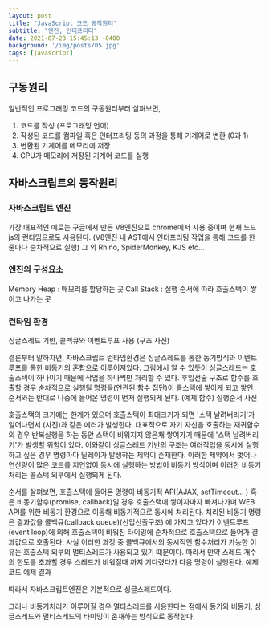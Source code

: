 ```yaml
---
layout: post
title: "JavaScript 코드 동작원리"
subtitle: "엔진, 인터프리터"
date: 2021-07-23 15:45:13 -0400
background: '/img/posts/05.jpg'
tags: [javascript]
---
```

##  구동원리
일반적인 프로그래밍 코드의 구동원리부터 살펴보면, 

1. 코드를 작성 (프로그래밍 언어)
2. 작성된 코드를 컴파일 혹은 인터프리팅 등의 과정을 통해 기계어로 변환 (0과 1)
3. 변환된 기계어를 메모리에 저장
4. CPU가 메모리에 저장된 기계어 코드를 실행

## 자바스크립트의 동작원리 
### 자바스크립트 엔진
가장 대표적인 예로는
구글에서 만든 V8엔진으로 chrome에서 사용 중이며 현재 노드js의 런타임으로도 사용된다.
(V8엔진 내 AST에서 인터프리팅 작업을 통해 코드를 한줄마다 순차적으로 실행)
그 외 Rhino, SpiderMonkey, KJS etc...

### 엔진의 구성요소
Memory Heap : 매모리를 할당하는 곳
Call Stack : 실행 순서에 따라 호출스택이 쌓이고 나가는 곳 

### 런타임 환경
싱글스레드 기반, 콜백큐와 이벤트루프 사용
(구조 사진)

결론부터 말하자면, 자바스크립트 런타임환경은 싱글스레드를 통한 동기방식과 이벤트루프를 통한 비동기의 혼합으로 이루어져있다.
그림에서 알 수 있듯이 싱글스레드는 호출스택이 하나이기 때문에 작업을 하나씩만 처리할 수 있다. 
후입선출 구조로 함수를 호출할 경우 순차적으로 실행될 명령들(연관된 함수 집단)이 콜스택에 쌓이게 되고 쌓인 순서와는 반대로
나중에 들어온 명령이 먼저 실행되게 된다.
(예제 함수) 실행순서 사진

호출스택의 크기에는 한계가 있으며 호출스택이 최대크기가 되면 '스택 날려버리기'가 일어나면서 (사진)과 같은 에러가 발생한다.
대표적으로 자기 자신을 호출하는 재귀함수의 경우 반복실행을 하는 동안 스택이 비워지지 않은채 쌓여가기 때문에 '스택 날려버리기'가 발생할 위험이 있다.
이와같이 싱글스레드 기반의 구조는 여러작업을 동시에 실행하고 싶은 경우 명령마다 딜레이가 발생햐는 제약이 존재한다.
이러한 제약에서 벗어나 연산량이 많은 코드를 지연없이 동시에 실행하는 방법이 비동기 방식이며 이러한 비동기처리는 콜스택 외부에서 실행되게 된다.

순서를 살펴보면, 호출스택에 들어온 명령이 비동기적 API(AJAX, setTimeout... ) 혹은 비동기함수(promise, callback)일 경우 
호출스택에 쌓이자마자 빠져나가며 WEB API를 위한 비동기 환경으로 이동해 비동기적으로 동시에 처리된다.
처리된 비동기 명령은 결과값을 콜백큐(callback queue)(선입선출구조) 에 가지고 있다가 
이벤트루프(event loop)에 의해 호출스택이 비워진 타이밍에 순차적으로 호출스택으로 들어가 결과값으로 호출된다. 
사실 이러한 과정 중 콜백큐에서의 동시적인 함수처리가 가능한 이유는 호출스택 외부의 멀티스레드가 사용되고 있기 떄문이다. 
따라서 만약 스레드 개수의 한도를 초과할 경우 스레드가 비워질때 까지 기다렸다가 다음 명령이 실행된다.
예제 코드
예제 결과

따라서 자바스크립트엔진은 기본적으로 싱글스레드이다.

그러나 비동기처리가 이루어질 경우 멀티스레드를 사용한다는 점에서 
동기와 비동기, 싱글스레드와 멀티스레드의 타이밍이 존재하는 방식으로 동작한다.
